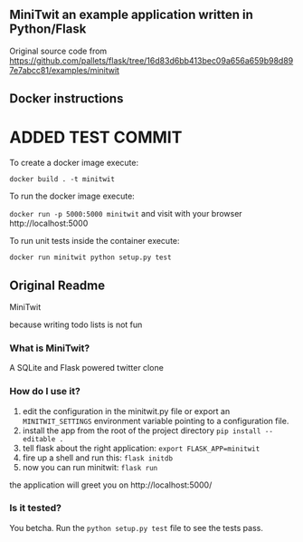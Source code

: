 ## MiniTwit an example application written in Python/Flask

Original source code from https://github.com/pallets/flask/tree/16d83d6bb413bec09a656a659b98d897e7abcc81/examples/minitwit

## Docker instructions

# ADDED TEST COMMIT

To create a docker image execute: 

`docker build . -t minitwit`

To run the docker image execute:

`docker run -p 5000:5000 minitwit` and visit with your browser http://localhost:5000

To run unit tests inside the container execute:

`docker run minitwit python setup.py test`

## Original Readme

MiniTwit 

because writing todo lists is not fun


### What is MiniTwit?

A SQLite and Flask powered twitter clone

###  How do I use it?

1. edit the configuration in the minitwit.py file or
   export an `MINITWIT_SETTINGS` environment variable
   pointing to a configuration file.
2. install the app from the root of the project directory
   `pip install --editable .`
3. tell flask about the right application:
   `export FLASK_APP=minitwit`
4. fire up a shell and run this:
   `flask initdb`
5. now you can run minitwit:
   `flask run`

 the application will greet you on
         http://localhost:5000/

### Is it tested?

You betcha.  Run the `python setup.py test` file to
      see the tests pass.
